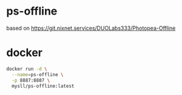 # ps-offline

based on https://git.nixnet.services/DUOLabs333/Photopea-Offline

# docker
```bash
docker run -d \
  --name=ps-offline \
  -p 8887:8887 \
  mysll/ps-offline:latest
```
